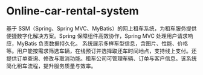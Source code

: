 # Online-car-rental-system
基于 SSM（Spring、Spring MVC、MyBatis）的网上租车系统，为租车服务提供便捷数字化解决方案。Spring 保障组件高效协作，Spring MVC 处理用户请求响应，MyBatis 负责数据持久化。  系统展示多样车型信息，含图片、性能、价格等。用户能按需求筛选车辆，在线预订并选择取还车时间地点，支持线上支付。还提供订单查询、修改与取消功能。租车公司可管理车辆、订单与客户信息。该系统简化租车流程，提升服务质量与效率。 
